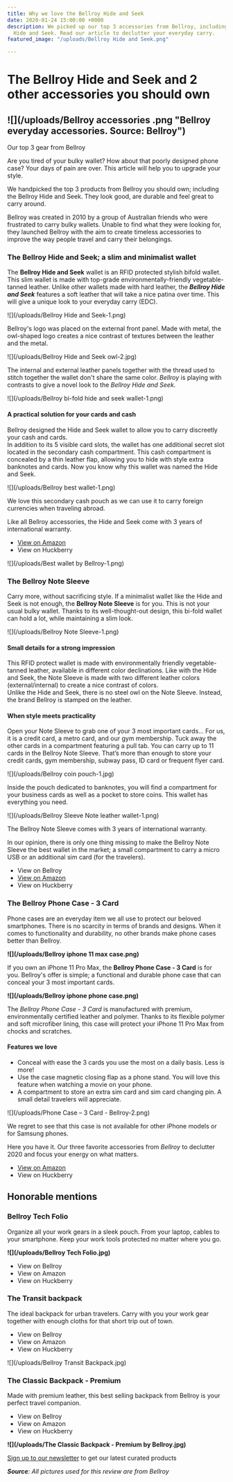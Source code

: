 ```yaml
---
title: Why we love the Bellroy Hide and Seek
date: 2020-01-24 15:00:00 +0000
description: We picked up our top 3 accessories from Bellroy, including the Bellroy
  Hide and Seek. Read our article to declutter your everyday carry.
featured_image: "/uploads/Bellroy Hide and Seek.png"

---
```

# The Bellroy Hide and Seek and 2 other accessories you should own

## ![](/uploads/Bellroy accessories .png "Bellroy everyday accessories. Source: Bellroy")

Our top 3 gear from Bellroy

Are you tired of your bulky wallet? How about that poorly designed phone case? Your days of pain are over. This article will help you to upgrade your style.

We handpicked the top 3 products from Bellroy you should own; including the Bellroy Hide and Seek. They look good, are durable and feel great to carry around.

Bellroy was created in 2010 by a group of Australian friends who were frustrated to carry bulky wallets. Unable to find what they were looking for, they launched Bellroy with the aim to create timeless accessories to improve the way people travel and carry their belongings.

### The Bellroy Hide and Seek; a slim and minimalist wallet

The **Bellroy Hide and Seek** wallet is an RFID protected stylish bifold wallet. This slim wallet is made with top-grade environmentally-friendly vegetable-tanned leather. Unlike other wallets made with hard leather, the **_Bellroy Hide and Seek_** features a soft leather that will take a nice patina over time. This will give a unique look to your everyday carry (EDC).

![](/uploads/Bellroy Hide and Seek-1.png)

Bellroy's logo was placed on the external front panel. Made with metal, the owl-shaped logo creates a nice contrast of textures between the leather and the metal.

![](/uploads/Bellroy Hide and Seek owl-2.jpg)

The internal and external leather panels together with the thread used to stitch together the wallet don't share the same color. _Bellroy_ is playing with contrasts to give a novel look to the _Bellroy_ _Hide and Seek_.

![](/uploads/Bellroy bi-fold hide and seek wallet-1.png)

#### A practical solution for your cards and cash

Bellroy designed the Hide and Seek wallet to allow you to carry discreetly your cash and cards.  
In addition to its 5 visible card slots, the wallet has one additional secret slot located in the secondary cash compartment. This cash compartment is concealed by a thin leather flap, allowing you to hide with style extra banknotes and cards. Now you know why this wallet was named the Hide and Seek.

![](/uploads/Bellroy best wallet-1.png)

We love this secondary cash pouch as we can use it to carry foreign currencies when traveling abroad.

Like all Bellroy accessories, the Hide and Seek come with 3 years of international warranty.

* [View on Amazon](https://amzn.to/38XLhxt)
* View on Huckberry

![](/uploads/Best wallet by Bellroy-1.png)

### The Bellroy Note Sleeve

Carry more, without sacrificing style. If a minimalist wallet like the Hide and Seek is not enough, the **Bellroy Note Sleeve** is for you. This is not your usual bulky wallet. Thanks to its well-thought-out design, this bi-fold wallet can hold a lot, while maintaining a slim look.

![](/uploads/Bellroy Note Sleeve-1.png)

#### Small details for a strong impression

This RFID protect wallet is made with environmentally friendly vegetable-tanned leather, available in different color declinations. Like with the Hide and Seek, the Note Sleeve is made with two different leather colors (external/internal) to create a nice contrast of colors.  
Unlike the Hide and Seek, there is no steel owl on the Note Sleeve. Instead, the brand Bellroy is stamped on the leather.

#### When style meets practicality

Open your Note Sleeve to grab one of your 3 most important cards... For us, it is a credit card, a metro card, and our gym membership. Tuck away the other cards in a compartment featuring a pull tab. You can carry up to 11 cards in the Bellroy Note Sleeve. That’s more than enough to store your credit cards, gym membership, subway pass, ID card or frequent flyer card.

![](/uploads/Bellroy coin pouch-1.jpg)

Inside the pouch dedicated to banknotes, you will find a compartment for your business cards as well as a pocket to store coins. This wallet has everything you need.

![](/uploads/Bellroy Sleeve Note leather wallet-1.png)

The Bellroy Note Sleeve comes with 3 years of international warranty.

In our opinion, there is only one thing missing to make the Bellroy Note Sleeve the best wallet in the market; a small compartment to carry a micro USB or an additional sim card (for the travelers).

* View on Bellroy
* [View on Amazon](https://amzn.to/2OfeJHp)
* View on Huckberry

### The Bellroy Phone Case - 3 Card

Phone cases are an everyday item we all use to protect our beloved smartphones. There is no scarcity in terms of brands and designs. When it comes to functionality and durability, no other brands make phone cases better than Bellroy.

**![](/uploads/Bellroy iphone 11 max case.png)**

If you own an iPhone 11 Pro Max, the **Bellroy Phone Case - 3 Card** is for you. Bellroy's offer is simple; a functional and durable phone case that can conceal your 3 most important cards.

**![](/uploads/Bellroy iphone phone case.png)**

The _Bellroy Phone Case - 3 Card_ is manufactured with premium, environmentally certified leather and polymer. Thanks to its flexible polymer and soft microfiber lining, this case will protect your iPhone 11 Pro Max from chocks and scratches.

#### Features we love

* Conceal with ease the 3 cards you use the most on a daily basis. Less is more!
* Use the case magnetic closing flap as a phone stand. You will love this feature when watching a movie on your phone.
* A compartment to store an extra sim card and sim card changing pin. A small detail travelers will appreciate.

![](/uploads/Phone Case – 3 Card - Bellroy-2.png)

We regret to see that this case is not available for other iPhone models or for Samsung phones.

Here you have it. Our three favorite accessories from _Bellroy_ to declutter 2020 and focus your energy on what matters.

* [View on Amazon](https://amzn.to/2Se46We)
* View on Huckberry

## Honorable mentions

### Bellroy Tech Folio

Organize all your work gears in a sleek pouch. From your laptop, cables to your smartphone. Keep your work tools protected no matter where you go. 

**![](/uploads/Bellroy Tech Folio.jpg)**

* View on Bellroy
* View on Amazon
* View on Huckberry

### The Transit backpack

  
The ideal backpack for urban travelers. Carry with you your work gear together with enough cloths for that short trip out of town.

* View on Bellroy
* View on Amazon
* View on Huckberry

![](/uploads/Bellroy Transit Backpack.jpg)

### The Classic Backpack - Premium

  
Made with premium leather, this best selling backpack from Bellroy is your perfect travel companion.

* View on Bellroy
* View on Amazon
* View on Huckberry

**![](/uploads/The Classic Backpack - Premium by Bellroy.jpg)**

[Sign up to our newsletter](https://www.subscribepage.com/dripdesignsignup "Drip Design Newsletter") to get our latest curated products

**_Source_**_: All pictures used for this review are from Bellroy_